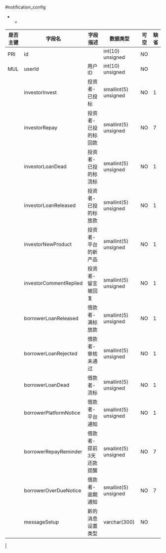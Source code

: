 #notification_config
* -
 
|是否主键	|字段名	|字段描述	|数据类型	|可空	|缺省	|
| --------|-----|-----|-----|-----|-----|
|PRI|id||int(10) unsigned|NO||
|MUL|userId|用户ID|int(10) unsigned|NO||
||investorInvest|投资者-已投标|smallint(5) unsigned|NO|1|
||investorRepay|投资者-已投的标回款|smallint(5) unsigned|NO|7|
||investorLoanDead|投资者-已投的标流标|smallint(5) unsigned|NO|1|
||investorLoanReleased|投资者-已投的标放款|smallint(5) unsigned|NO|1|
||investorNewProduct|投资者-平台的新产品|smallint(5) unsigned|NO|1|
||investorCommentReplied|投资者-留言被回复|smallint(5) unsigned|NO|1|
||borrowerLoanReleased|借款者-满标放款|smallint(5) unsigned|NO|1|
||borrowerLoanRejected|借款者-审核未通过|smallint(5) unsigned|NO|1|
||borrowerLoanDead|借款者-流标|smallint(5) unsigned|NO|1|
||borrowerPlatformNotice|借款者-平台通知|smallint(5) unsigned|NO|1|
||borrowerRepayReminder|借款者-提前3天还款提醒|smallint(5) unsigned|NO|7|
||borrowerOverDueNotice|借款者-逾期通知|smallint(5) unsigned|NO|7|
||messageSetup|新的消息设置类型|varchar(300)|NO||
|
